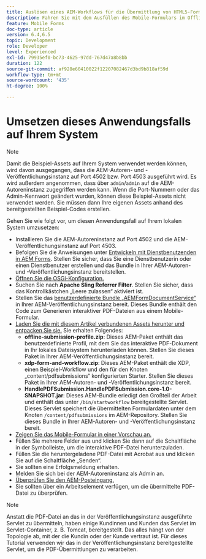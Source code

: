 ```yaml
---
title: Auslösen eines AEM-Workflows für die Übermittlung von HTML5-Formularen – Umsetzen des Anwendungsfalls
description: Fahren Sie mit dem Ausfüllen des Mobile-Formulars im Offline-Modus fort und übermitteln Sie das Mobile-Formular, um den AEM-Workflow auszulösen.
feature: Mobile Forms
doc-type: article
version: 6.4,6.5
topic: Development
role: Developer
level: Experienced
exl-id: 79935ef0-bc73-4625-97dd-767d47a8b8bb
duration: 122
source-git-commit: af928e60410022f12207082467d3bd9b818af59d
workflow-type: tm+mt
source-wordcount: '435'
ht-degree: 100%

---
```


# Umsetzen dieses Anwendungsfalls auf Ihrem System

>[!NOTE]
>
>Damit die Beispiel-Assets auf Ihrem System verwendet werden können, wird davon ausgegangen, dass die AEM-Autoren- und -Veröffentlichungsinstanz auf Port 4502 bzw. Port 4503 ausgeführt wird. Es wird außerdem angenommen, dass über `admin`/`admin` auf die AEM-Autoreninstanz zugegriffen werden kann. Wenn die Port-Nummern oder das Admin-Kennwort geändert wurden, können diese Beispiel-Assets nicht verwendet werden. Sie müssen dann Ihre eigenen Assets anhand des bereitgestellten Beispiel-Codes erstellen.

Gehen Sie wie folgt vor, um diesen Anwendungsfall auf Ihrem lokalen System umzusetzen:

* Installieren Sie die AEM-Autoreninstanz auf Port 4502 und die AEM-Veröffentlichungsinstanz auf Port 4503.
* Befolgen Sie die Anweisungen unter [Entwickeln mit Dienstbenutzenden in AEM Forms](https://experienceleague.adobe.com/docs/experience-manager-learn/forms/adaptive-forms/service-user-tutorial-develop.html?lang=de). Stellen Sie sicher, dass Sie eine Dienstbenutzerin oder einen Dienstbenutzer erstellen und das Bundle in Ihrer AEM-Autoren- und -Veröffentlichungsinstanz bereitstellen.
* [Öffnen Sie die OSGi-Konfiguration.](http://localhost:4503/system/console/configMgr)
* Suchen Sie nach **Apache Sling Referrer Filter**. Stellen Sie sicher, dass das Kontrollkästchen „Leere zulassen“ aktiviert ist.
* Stellen Sie das [benutzerdefinierte Bundle „AEMFormDocumentService“](/help/forms/assets/common-osgi-bundles/AEMFormsDocumentServices.core-1.0-SNAPSHOT.jar) in Ihrer AEM-Veröffentlichungsinstanz bereit. Dieses Bundle enthält den Code zum Generieren interaktiver PDF-Dateien aus einem Mobile-Formular.
* [Laden Sie die mit diesem Artikel verbundenen Assets herunter und entpacken Sie sie.](assets/offline-pdf-submission-assets.zip) Sie erhalten Folgendes:
   * **offline-submission-profile.zip**: Dieses AEM-Paket enthält das benutzerdefinierte Profil, mit dem Sie das interaktive PDF-Dokument in Ihr lokales Dateisystem herunterladen können. Stellen Sie dieses Paket in Ihrer AEM-Veröffentlichungsinstanz bereit.
   * **xdp-form-and-workflow.zip**: Dieses AEM-Paket enthält die XDP, einen Beispiel-Workflow und den für den Knoten „content/pdfsubmissions“ konfigurierten Starter. Stellen Sie dieses Paket in Ihrer AEM-Autoren- und -Veröffentlichungsinstanz bereit.
   * **HandlePDFSubmission.HandlePDFSubmission.core-1.0-SNAPSHOT.jar**: Dieses AEM-Bundle erledigt den Großteil der Arbeit und enthält das unter `/bin/startworkflow` bereitgestellte Servlet. Dieses Servlet speichert die übermittelten Formulardaten unter dem Knoten `/content/pdfsubmissions` im AEM-Repository. Stellen Sie dieses Bundle in Ihrer AEM-Autoren- und -Veröffentlichungsinstanz bereit.
* [Zeigen Sie das Mobile-Formular in einer Vorschau an.](http://localhost:4503/content/dam/formsanddocuments/testsubmision.xdp/jcr:content)
* Füllen Sie mehrere Felder aus und klicken Sie dann auf die Schaltfläche in der Symbolleiste, um die interaktive PDF-Datei herunterzuladen.
* Füllen Sie die heruntergeladene PDF-Datei mit Acrobat aus und klicken Sie auf die Schaltfläche „Senden“.
* Sie sollten eine Erfolgsmeldung erhalten.
* Melden Sie sich bei der AEM-Autoreninstanz als Admin an.
* [Überprüfen Sie den AEM-Posteingang.](http://localhost:4502/aem/inbox)
* Sie sollten über ein Arbeitselement verfügen, um die übermittelte PDF-Datei zu überprüfen.

>[!NOTE]
>
>Anstatt die PDF-Datei an das in der Veröffentlichungsinstanz ausgeführte Servlet zu übermitteln, haben einige Kundinnen und Kunden das Servlet im Servlet-Container, z. B. Tomcat, bereitgestellt. Das alles hängt von der Topologie ab, mit der die Kundin oder der Kunde vertraut ist. Für dieses Tutorial verwenden wir das in der Veröffentlichungsinstanz bereitgestellte Servlet, um die PDF-Übermittlungen zu verarbeiten.
